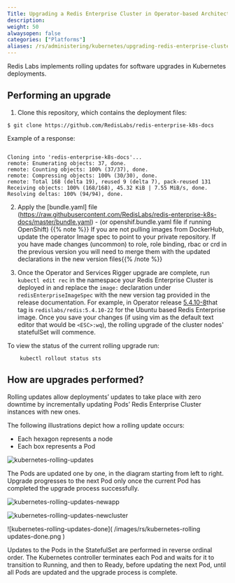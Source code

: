 ```yaml
---
Title: Upgrading a Redis Enterprise Cluster in Operator-based Architecture
description:
weight: 50
alwaysopen: false
categories: ["Platforms"]
aliases: /rs/administering/kubernetes/upgrading-redis-enterprise-cluster-kubernetes-deployment-operator/
---
```


Redis Labs implements rolling updates for software upgrades in Kubernetes deployments.

## Performing an upgrade

1. Clone this repository, which contains the deployment files:
```
$ git clone https://github.com/RedisLabs/redis-enterprise-k8s-docs
```
Example of a response:
```

Cloning into 'redis-enterprise-k8s-docs'...
remote: Enumerating objects: 37, done.
remote: Counting objects: 100% (37/37), done.
remote: Compressing objects: 100% (30/30), done.
remote: Total 168 (delta 19), reused 9 (delta 7), pack-reused 131
Receiving objects: 100% (168/168), 45.32 KiB | 7.55 MiB/s, done.
Resolving deltas: 100% (94/94), done.
```

2. Apply the [bundle.yaml] file (https://raw.githubusercontent.com/RedisLabs/redis-enterprise-k8s-docs/master/bundle.yaml) - (or openshif.bundle.yaml file if running OpenShift)
{{% note %}} If you are not pulling images from DockerHub, update the operator Image spec to point to your private repository. If you have made changes (uncommon) to role, role binding, rbac or crd in the previous version you will need to merge them with the updated declarations in the new version files{{% /note %}}

3. Once the Operator and Services Rigger upgrade are complete, run `kubectl edit rec` in the namespace your Redis Enterprise Cluster is deployed in and replace the `image:` declaration under `redisEnterpriseImageSpec` with the new version tag provided in the release documentation.
For example, in Operator release [5.4.10-8](https://github.com/RedisLabs/redis-enterprise-k8s-docs/releases/tag/5.4.10-8)that tag is `redislabs/redis:5.4.10-22` for the Ubuntu based Redis Enterprise image.
Once you save your changes (if using vim as the default text editor that would be `<ESC>:wq`), the rolling upgrade of the cluster nodes' statefulSet will commence.

To view the status of the current rolling upgrade run:

```src
    kubectl rollout status sts
```

## How are upgrades performed?

Rolling updates allow deployments’ updates to take place with zero downtime
by incrementally updating Pods’ Redis Enterprise Cluster instances with new ones.

The following illustrations depict how a rolling update occurs:

- Each hexagon represents a node
- Each box represents a Pod

![kubernetes-rolling-updates]( /images/rs/kubernetes-rolling-updates.png )

The Pods are updated one by one, in the diagram starting from left to right.
Upgrade progresses to the next Pod only once the current Pod has completed
the upgrade process successfully.

![kubernetes-rolling-updates-newapp]( /images/rs/kubernetes-rolling-updates-newapp.png )

![kubernetes-rolling-updates-newcluster]( /images/rs/kubernetes-rolling-updates-newcluster.png )

![kubernetes-rolling-updates-done]( /images/rs/kubernetes-rolling updates-done.png )

Updates to the Pods in the StatefulSet are performed in reverse ordinal order.
The Kubernetes controller terminates each Pod and waits for it to transition to Running,
and then to Ready, before updating the next Pod, until all Pods are updated
and the upgrade process is complete.
